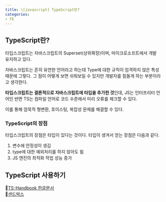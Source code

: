 ```yaml
---
title: \[javascript] TypeScript란?
categories:
- FE
---
```


## TypeScript란?

타입스크립트는 자바스크립트의 Superset(상위확장)이며, 마이크로소프트에서 개발 유지하고 있다.

자바스크립트는 흔히 유연한 언어라고 하는데 Type에 대한 규칙이 엄격하지 않은 특성 때문에 그렇다.
그 점이 어떻게 보면 쉬워보일 수 있지만 개발자를 힘들게 하는 부분이라고 생각한다.

**타입스크립트는 결론적으로 자바스크립트에 타입을 추가한 것**인데,
JS는 인터프리터 언어인 반면 TS는 컴파일 언어로 코드 수준에서 미리 오류를 체크할 수 있다.

이를 통해 암묵적 형변환, 호이스팅, 복잡성 문제를 해결할 수 있다.


### TypeScript의 장점

타입스크립트의 장점은 타입이 있다는 것이다.
타입이 생겨서 얻는 장점은 다음과 같다.

1. 변수에 안정성이 생김
2. type에 대한 예외처리를 하지 않아도 됨
3. JS 엔진의 최적화 작업 성능 증가


## TypeScript 사용하기

🔗<a href="https://typescript-kr.github.io/">TS-Handbook 한글문서</a>
<br>
🔗<a href="https://codesandbox.io/s/vanilla-ts">샌드박스</a>

        
